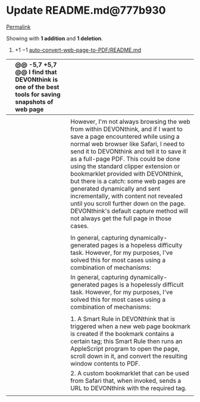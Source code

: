 # Update README.md@777b930

[Permalink](update-readme.md-777b930.md)

 Showing with **1 addition** and **1 deletion**.

1.  +1 −1 [auto-convert-web-page-to-PDF/README.md](update-readme.md-777b930.md#diff-97de8fed0ad7540ad9f09cbb4fcbe9506370646bf5d938d4bf35cde50da3d1f0)

|  | @@ -5,7 +5,7 @@ I find that DEVONthink is one of the best tools for saving snapshots of web page |  |
| :--- | :--- | :--- |
|  |  |  |
|  |  |  However, I'm not always browsing the web from within DEVONthink, and if I want to save a page encountered while using a normal web browser like Safari, I need to send it to DEVONthink and tell it to save it as a full-page PDF. This could be done using the standard clipper extension or bookmarklet provided with DEVONthink, but there is a catch: some web pages are generated dynamically and sent incrementally, with content not revealed until you scroll further down on the page. DEVONthink's default capture method will not always get the full page in those cases. |
|  |  |  |
|  |  |  In general, capturing dynamically-generated pages is a hopeless difficulty task. However, for my purposes, I've solved this for most cases using a combination of mechanisms: |
|  |  |  In general, capturing dynamically-generated pages is a hopelessly difficult task. However, for my purposes, I've solved this for most cases using a combination of mechanisms: |
|  |  |  |
|  |  |  1. A Smart Rule in DEVONthink that is triggered when a new web page bookmark is created if the bookmark contains a certain tag; this Smart Rule then runs an AppleScript program to open the page, scroll down in it, and convert the resulting window contents to PDF. |
|  |  |  2. A custom bookmarklet that can be used from Safari that, when invoked, sends a URL to DEVONthink with the required tag. |
|  |  |  |

